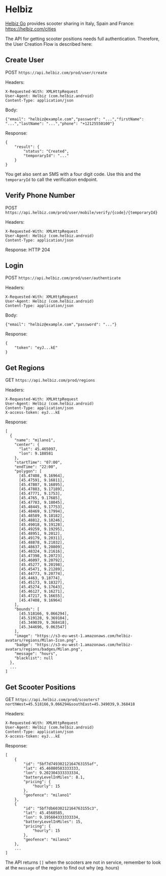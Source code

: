 # Helbiz
[Helbiz Go](https://helbiz.com/go) provides scooter sharing in Italy, Spain and France: https://helbiz.com/cities

The API for getting scooter positions needs full authentication. Therefore, the User Creation Flow is described here:

## Create User

POST `https://api.helbiz.com/prod/user/create`

Headers:
```
X-Requested-With: XMLHttpRequest
User-Agent: Helbiz (com.helbiz.android)
Content-Type: application/json
```

Body:
```
{"email": "helbiz@example.com","password": "...","firstName": "...","lastName": "...","phone": "+12125550100"}
```

Response:
```
{
    "result": {
        "status": "Created",
        "temporaryId": "..."
    }
}
```

You get also sent an SMS with a four digit code. Use this and the `temporaryId` to call the verification endpoint.

## Verify Phone Number

POST `https://api.helbiz.com/prod/user/mobile/verify/{code}/{temporaryId}`

Headers:
```
X-Requested-With: XMLHttpRequest
User-Agent: Helbiz (com.helbiz.android)
Content-Type: application/json
```

Response: HTTP 204

## Login

POST `https://api.helbiz.com/prod/user/authenticate`

Headers:
```
X-Requested-With: XMLHttpRequest
User-Agent: Helbiz (com.helbiz.android)
Content-Type: application/json
```

Body:
```
{"email": "helbiz@example.com","password": "..."}
```

Response:
```
{
    "token": "eyJ...kE"
}
```

## Get Regions

GET `https://api.helbiz.com/prod/regions`

Headers:
```
X-Requested-With: XMLHttpRequest
User-Agent: Helbiz (com.helbiz.android)
Content-Type: application/json
X-access-token: eyJ...kE
```


Response:
```
[
  {
    "name": "milano1",
    "center": {
      "lat": 45.465097,
      "lon": 9.188581
    },
    "startTime": "07:00",
    "endTime": "22:00",
    "polygon": [
      [45.47408, 9.16964],
      [45.47591, 9.16811],
      [45.47807, 9.16895],
      [45.47883, 9.17189],
      [45.47771, 9.1753],
      [45.4765, 9.17685],
      [45.47783, 9.18045],
      [45.48445, 9.17753],
      [45.48469, 9.17994],
      [45.48589, 9.18182],
      [45.48812, 9.18246],
      [45.49018, 9.19128],
      [45.49259, 9.19295],
      [45.48951, 9.2012],
      [45.49179, 9.20311],
      [45.48878, 9.21032],
      [45.48637, 9.20809],
      [45.48324, 9.21616],
      [45.47398, 9.20723],
      [45.46097, 9.20792],
      [45.45277, 9.20198],
      [45.45471, 9.21289],
      [45.44773, 9.20774],
      [45.4463, 9.18774],
      [45.45173, 9.18327],
      [45.45274, 9.17643],
      [45.46127, 9.16271],
      [45.47217, 9.16655],
      [45.47408, 9.16964]
    ],
    "bounds": [
      [45.518166, 9.066294],
      [45.519128, 9.369104],
      [45.349039, 9.368418],
      [45.344696, 9.063547]
    ],
    "image": "https://s3-eu-west-1.amazonaws.com/helbiz-avatars/regions/Milan-Icon.png",
    "badge": "https://s3-eu-west-1.amazonaws.com/helbiz-avatars/regions/badges/Milan.png",
    "message": "hours",
    "blacklist": null
  },
  ...
]
```

## Get Scooter Positions

GET `https://api.helbiz.com/prod/scooters?northWest=45.518166,9.066294&southEast=45.349039,9.368418`

Headers:
```
X-Requested-With: XMLHttpRequest
User-Agent: Helbiz (com.helbiz.android)
Content-Type: application/json
X-access-token: eyJ...kE
```

Response:
```
[
    {
        "id": "5bf7d74930212164763155af",
        "lat": 45.46080583333333,
        "lon": 9.202304333333334,
        "batteryLevelInMiles": 8.1,
        "pricing": {
            "hourly": 15
        },
        "geofence": "milano1"
    },
    {
        "id": "5bf7db6030212164763155c3",
        "lat": 45.4560585,
        "lon": 9.195604333333334,
        "batteryLevelInMiles": 15,
        "pricing": {
            "hourly": 15
        },
        "geofence": "milano1"
    },
    ...
]
```

The API returns `[]` when the scooters are not in service, remember to look at the `message` of the region to find out why (eg. hours)

